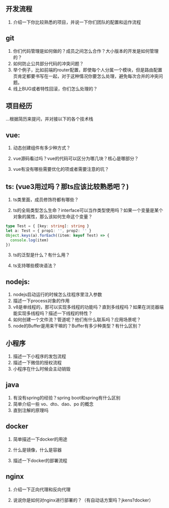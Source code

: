 ## 开发流程
1. 介绍一下你比较熟悉的项目，并说一下你们团队的配置和运作流程

## git
1. 你们代码管理是如何做的？成员之间怎么合作？大小版本的开发是如何管理的？
2. 如何防止公共部分代码的冲突问题？
3. 举个例子，比如前端的router配置，即使每个人分属一个模块，但是路由配置页肯定都要书写在一起，对于这种情况你要怎么处理，避免每次合并的冲突问题。
4. 线上BUG或者特性回滚，你们怎么处理的？

## 项目经历
...根据简历来提问，并对接以下的各个技术栈

## vue:
1. 动态创建组件有多少种方式？

2. vue源码看过吗？vue的代码可以区分为哪几块？核心是哪部分？

3. vue有没有哪些需要优化的项或者需要注意的坑？

## ts: (vue3用过吗？那ts应该比较熟悉吧？)
1. ts类里面，成员修饰符都有哪些？

2. ts的全局类型怎么生命？interface可以当作类型使用吗？如果一个变量是某个对象的属性，那么该如何生命这个变量？
``` ts
type Test = { [key: string]: string }
let a: Test = { prop1: '', prop2: '' }
Object.keys(a).forEach((item: keyof Test) => {
  console.log(item)
})
```

3. ts的泛型是什么？有什么用？

4. ts支持哪些模块语法？

## nodejs:
1. nodejs启动运行的时候怎么往程序里注入参数
2. 描述一下process对象的作用
3. v8是单线程的，那可以实现多线程的功能吗？直到多线程吗？如果在浏览器端能实现多线程吗？描述一下线程的特性？
4. 如何创建一个文件流？管道呢？他们有什么联系吗？应用场景呢？
5. node的Buffer是用来干嘛的？Buffer有多少种类型？有什么区别？

## 小程序
1. 描述一下小程序的发包流程
2. 描述一下微信的授权流程
3. 小程序在什么时候会主动销毁

## java
1. 有没有spring的经验？spring boot和spring有什么区别
2. 简单介绍一些 vo、dto、dao、po 的概念
3. 直到注解的原理吗

## docker
1. 简单描述一下docker的用途

2. 什么是镜像，什么是容器

3. 描述一下docker的部署流程

## nginx
1. 介绍一下正向代理和反向代理

2. 说说你是如何对nginx进行部署的？（有自动话方案吗？jkens?docker）